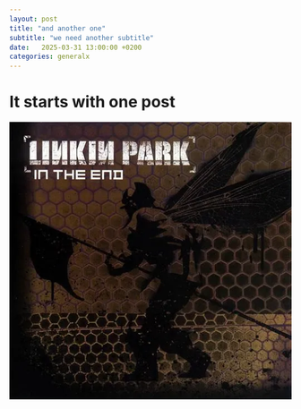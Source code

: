 ```yaml
---
layout: post
title: "and another one"
subtitle: "we need another subtitle"
date:   2025-03-31 13:00:00 +0200
categories: generalx
---
```


# It starts with one post

![coverart](/assets/posts/intheend.webp)
